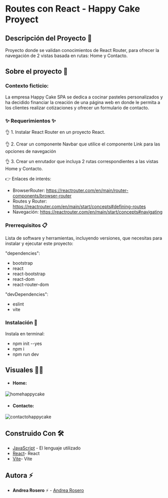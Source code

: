 # Routes con React - Happy Cake Proyect

## Descripción del Proyecto :scroll:

Proyecto donde se validan conocimientos de React Router, para ofrecer la navegación de 2 vistas basada en rutas: Home y Contacto.

## Sobre el proyecto 🚀

### Contexto ficticio: 

La empresa Happy Cake SPA se dedica a cocinar pasteles personalizados y ha decidido financiar la creación de una página web en donde le permita a los clientes realizar
cotizaciones y ofrecer un formulario de contacto.


### ✨ Requerimientos ✨

👌 1. Instalar React Router en un proyecto React.

👌 2. Crear un componente Navbar que utilice el componente Link para las opciones de navegación

👌 3. Crear un enrutador que incluya 2 rutas correspondientes a las vistas Home y Contacto.

👉 Enlaces de interés: 
- BrowserRouter: https://reactrouter.com/en/main/router-components/browser-router
- Routes y Router: https://reactrouter.com/en/main/start/concepts#defining-routes
- Navegación: https://reactrouter.com/en/main/start/concepts#navigating



### Prerrequisitos 📋

Lista de software y herramientas, incluyendo versiones, que necesitas para instalar y ejecutar este proyecto:

 "dependencies": 
 - bootstrap
 - react
 - react-bootstrap
 - react-dom
 - react-router-dom

"devDependencies": 
 - eslint
 - vite

### Instalación 🔧

 Instala en terminal:
- npm init --yes
- npm i
- npm run dev


## Visuales :mage_woman:

- #### Home:

![homehappycake](https://github.com/andreaendigital/happycake_react/assets/154395788/c44b9f7d-cb30-46bd-b75a-25dce4a3b46d)


- #### Contacto:

![contactohappycake](https://github.com/andreaendigital/happycake_react/assets/154395788/4f119017-dbe7-4616-aabe-7aa1f54489d1)



## Construido Con 🛠️

- [JavaScript](https://developer.mozilla.org/en-US/docs/Web/JavaScript) - El lenguaje utilizado
- [React](https://react.dev/)- React
- [Vite](https://vitejs.dev/guide/)- Vite
  

## Autora ⚡ 

- **Andrea Rosero** ⚡  - [Andrea Rosero](https://github.com/andreaendigital)
